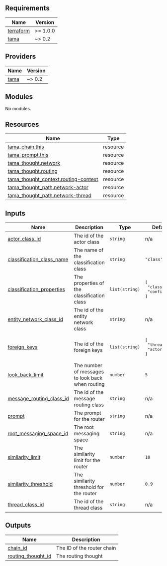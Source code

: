 <!-- BEGIN_TF_DOCS -->
## Requirements

| Name | Version |
|------|---------|
| <a name="requirement_terraform"></a> [terraform](#requirement\_terraform) | >= 1.0.0 |
| <a name="requirement_tama"></a> [tama](#requirement\_tama) | ~> 0.2 |

## Providers

| Name | Version |
|------|---------|
| <a name="provider_tama"></a> [tama](#provider\_tama) | ~> 0.2 |

## Modules

No modules.

## Resources

| Name | Type |
|------|------|
| [tama_chain.this](https://registry.terraform.io/providers/upmaru/tama/latest/docs/resources/chain) | resource |
| [tama_prompt.this](https://registry.terraform.io/providers/upmaru/tama/latest/docs/resources/prompt) | resource |
| [tama_thought.network](https://registry.terraform.io/providers/upmaru/tama/latest/docs/resources/thought) | resource |
| [tama_thought.routing](https://registry.terraform.io/providers/upmaru/tama/latest/docs/resources/thought) | resource |
| [tama_thought_context.routing-context](https://registry.terraform.io/providers/upmaru/tama/latest/docs/resources/thought_context) | resource |
| [tama_thought_path.network-actor](https://registry.terraform.io/providers/upmaru/tama/latest/docs/resources/thought_path) | resource |
| [tama_thought_path.network-thread](https://registry.terraform.io/providers/upmaru/tama/latest/docs/resources/thought_path) | resource |

## Inputs

| Name | Description | Type | Default | Required |
|------|-------------|------|---------|:--------:|
| <a name="input_actor_class_id"></a> [actor\_class\_id](#input\_actor\_class\_id) | The id of the actor class | `string` | n/a | yes |
| <a name="input_classification_class_name"></a> [classification\_class\_name](#input\_classification\_class\_name) | The name of the classification class | `string` | `"class"` | no |
| <a name="input_classification_properties"></a> [classification\_properties](#input\_classification\_properties) | The properties of the classification class | `list(string)` | <pre>[<br>  "class",<br>  "confidence"<br>]</pre> | no |
| <a name="input_entity_network_class_id"></a> [entity\_network\_class\_id](#input\_entity\_network\_class\_id) | The id of the entity network class | `string` | n/a | yes |
| <a name="input_foreign_keys"></a> [foreign\_keys](#input\_foreign\_keys) | The id of the foreign keys | `list(string)` | <pre>[<br>  "thread_id",<br>  "actor_id"<br>]</pre> | no |
| <a name="input_look_back_limit"></a> [look\_back\_limit](#input\_look\_back\_limit) | The number of messages to look back when routing | `number` | `5` | no |
| <a name="input_message_routing_class_id"></a> [message\_routing\_class\_id](#input\_message\_routing\_class\_id) | The id of the message routing class | `string` | n/a | yes |
| <a name="input_prompt"></a> [prompt](#input\_prompt) | The prompt for the router | `string` | n/a | yes |
| <a name="input_root_messaging_space_id"></a> [root\_messaging\_space\_id](#input\_root\_messaging\_space\_id) | The root messaging space | `string` | n/a | yes |
| <a name="input_similarity_limit"></a> [similarity\_limit](#input\_similarity\_limit) | The similarity limit for the router | `number` | `10` | no |
| <a name="input_similarity_threshold"></a> [similarity\_threshold](#input\_similarity\_threshold) | The similarity threshold for the router | `number` | `0.9` | no |
| <a name="input_thread_class_id"></a> [thread\_class\_id](#input\_thread\_class\_id) | The id of the thread class | `string` | n/a | yes |

## Outputs

| Name | Description |
|------|-------------|
| <a name="output_chain_id"></a> [chain\_id](#output\_chain\_id) | The ID of the router chain |
| <a name="output_routing_thought_id"></a> [routing\_thought\_id](#output\_routing\_thought\_id) | The routing thought |
<!-- END_TF_DOCS -->